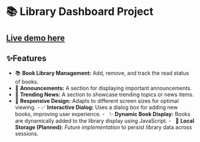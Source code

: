 # 📚 Library Dashboard Project

[Live demo here](https://udaydocs.github.io/Library-dashboard/)  
---

## ✨Features
  - 📚 **Book Library Management:** Add, remove, and track the read status of books.
  - 📢 **Announcements:** A section for displaying important announcements.
  - 📰 **Trending News:** A section to showcase trending topics or news items.
  - 📱 **Responsive Design:** Adapts to different screen sizes for optimal viewing.
  - ✅ **Interactive Dialog:** Uses a dialog box for adding new books, improving user experience.
  -   ✨ **Dynamic Book Display:** Books are dynamically added to the library display using JavaScript.
  -   💾 **Local Storage (Planned):** *Future implementation* to persist library data across sessions.
